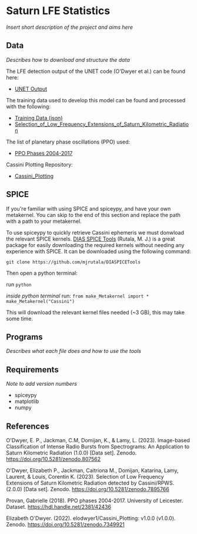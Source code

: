 # Saturn LFE Statistics

*Insert short description of the project and aims here*

## Data
*Describes how to download and structure the data*

The LFE detection output of the UNET code (O'Dwyer et al.) can be found here:
* [UNET Output](https://zenodo.org/record/8075625)

The training data used to develop this model can be found and processed with the following:
* [Training Data (json)](https://zenodo.org/record/7895766)
* [Selection_of_Low_Frequency_Extensions_of_Saturn_Kilometric_Radiation](https://github.com/elodwyer1/Selection_of_Low_Frequency_Extensions_of_Saturn_Kilometric_Radiation/)

The list of planetary phase oscillations (PPO) used:
* [PPO Phases 2004-2017](https://figshare.le.ac.uk/articles/dataset/PPO_phases_2004-2017/10201442)

Cassini Plotting Repository:
* [Cassini_Plotting](https://zenodo.org/record/7349921)

## SPICE
If you're familiar with using SPICE and spiceypy, and have your own metakernel. You can skip to the end of this section and replace the path with a path to your metakernel.

To use spiceypy to quickly retrieve Cassini ephemeris we must donwload the relevant SPICE kernels. [DIAS SPICE Tools](https://github.com/mjrutala/DIASPICETools) (Rutala, M. J.) is a great package for easily downloading the required kernels without needing any experience with SPICE. It can be downloaded using the following command:

`git clone https://github.com/mjrutala/DIASPICETools`

Then open a python terminal:

run `python`

*inside python terminal*
run:
`from make_Metakernel import *`
`make_Metakernel("Cassini")`

This will download the relevant kernel files needed (~3 GB), this may take some time.

## Programs
*Describes what each file does and how to use the tools*

## Requirements
*Note to add version numbers*
* spiceypy
* matplotlib
* numpy


## References
O'Dwyer, E. P., Jackman, C.M, Domijan, K., & Lamy, L. (2023). Image-based Classification of Intense Radio Bursts from Spectrograms: An Application to Saturn Kilometric Radiation (1.0.0) [Data set]. Zenodo. https://doi.org/10.5281/zenodo.807562

O'Dwyer, Elizabeth P., Jackman, Caitriona M., Domijan, Katarina, Lamy, Laurent, & Louis, Corentin K. (2023). Selection of Low Frequency Extensions of Saturn Kilometric Radiation detected by Cassini/RPWS. (2.0.0) [Data set]. Zenodo. https://doi.org/10.5281/zenodo.7895766

Provan, Gabrielle (2018). PPO phases 2004-2017. University of Leicester. Dataset. https://hdl.handle.net/2381/42436

Elizabeth O'Dwyer. (2022). elodwyer1/Cassini_Plotting: v1.0.0 (v1.0.0). Zenodo. https://doi.org/10.5281/zenodo.7349921
